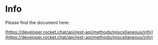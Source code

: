 # Info

Please find the document here: 

[https://developer.rocket.chat/api/rest-api/methods/miscellaneous/info](https://developer.rocket.chat/api/rest-api/methods/miscellaneous/info)

